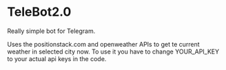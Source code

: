 # TeleBot2.0
Really simple bot for Telegram.

Uses the positionstack.com and openweather APIs to get te current weather in selected city now.
To use it you have to change YOUR_API_KEY to your actual api keys in the code.

